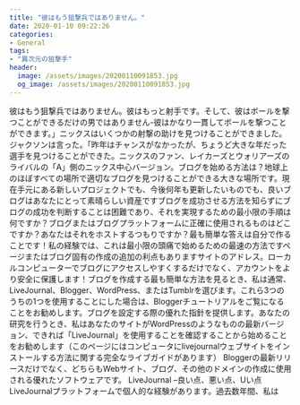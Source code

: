 ```yaml
---
title: "彼はもう狙撃兵ではありません。"
date: 2020-01-10 09:22:26
categories:
- General
tags:
- "異次元の狙撃手"
header:
  image: /assets/images/20200110091853.jpg
  og_image: /assets/images/20200110091853.jpg
---
```


彼はもう狙撃兵ではありません。彼はもっと射手です。そして、彼はボールを撃つことができるだけの男ではありません-彼はかなり一貫してボールを撃つことができます。」ニックスはいくつかの射撃の助けを見つけることができました。ジャクソンは言った。「昨年はチャンスがなかったが、ちょうど大きな年だった選手を見つけることができた。ニックスのファン、レイカーズとウォリアーズのライバルの「A」側のニックス中心バージョン。ブログを始める方法は？地球上のほぼすべての場所で適切なブログを見つけることができる大きな場所です。現在手元にある新しいプロジェクトでも、今後何年も更新したいものでも、良いブログはあなたにとって素晴らしい資産ですブログを成功させる方法を知らずにブログの成功を判断することは困難であり、それを実現するための最小限の手順は何ですか？ブログまたはブログプラットフォームに正確に使用されるものはどこですか？あなたはそれをホストするつもりですか？最も簡単な答えは自分で作ることです！私の経験では、これは最小限の頭痛で始めるための最速の方法ですページまたはブログ固有の作成の追加の利点もありますサイトのアドレス。ローカルコンピューターでブログにアクセスしやすくするだけでなく、アカウントをより安全に保護します！ブログを作成する最も簡単な方法を見るとき、私は通常、LiveJournal、Blogger、WordPress、またはTumblrを選びます。これら3つのうちの1つを使用することにした場合は、Bloggerチュートリアルをご覧になることをお勧めします。ブログを設定する際の優れた指針を提供します。あなたの研究を行うとき、私はあなたのサイトがWordPressのようなものの最新バージョン、できれば「LiveJournal」を使用することを確認することから始めることをお勧めします（このページにはコンピュータにlivejournalウェブサイトをインストールする方法に関する完全なライブガイドがあります） Bloggerの最新リリースだけでなく、どちらもWebサイト、ブログ、その他のドメインの作成に使用される優れたソフトウェアです。 LiveJournal –良い点、悪い点、Uい点LiveJournalプラットフォームで個人的な経験があります。過去数年間、私は
